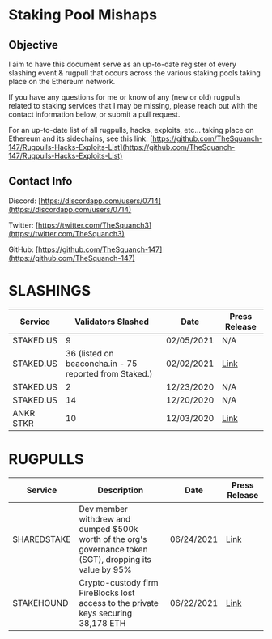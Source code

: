 # Staking Pool Mishaps
## Objective
I aim to have this document serve as an up-to-date register of every slashing event & rugpull that occurs across the various staking pools taking place on the Ethereum network.

If you have any questions for me or know of any (new or old) rugpulls related to staking services that I may be missing, please reach out with the contact information below, or submit a pull request.

For an up-to-date list of all rugpulls, hacks, exploits, etc... taking place on Ethereum and its sidechains, see this link: [https://github.com/TheSquanch-147/Rugpulls-Hacks-Exploits-List](https://github.com/TheSquanch-147/Rugpulls-Hacks-Exploits-List)

## Contact Info
Discord: [https://discordapp.com/users/0714](https://discordapp.com/users/0714)

Twitter: [https://twitter.com/TheSquanch3](https://twitter.com/TheSquanch3)

GitHub: [https://github.com/TheSquanch-147](https://github.com/TheSquanch-147)

# SLASHINGS

| Service   | Validators Slashed                                     | Date       | Press Release                                                       |
| --------- | ------------------------------------------------------ | ---------- | ------------------------------------------------------------------- |
| STAKED.US | 9                                                      | 02/05/2021 | N/A                                                                 |
| STAKED.US | 36 (listed on beaconcha.in - 75 reported from Staked.) | 02/02/2021 | [Link](https://blog.staked.us/blog/eth2-post-mortem)                |
| STAKED.US | 2                                                      | 12/23/2020 | N/A                                                                 |
| STAKED.US | 14                                                     | 12/20/2020 | N/A                                                                 |
| ANKR STKR | 10                                                     | 12/03/2020 | [Link](https://twitter.com/ankr/status/1334988119163203588?lang=en) |

# RUGPULLS

| Service     | Description                                                                                               | Date       | Press Release                                                                               |
| ----------- | --------------------------------------------------------------------------------------------------------- | ---------- | ------------------------------------------------------------------------------------------- |
| SHAREDSTAKE | Dev member withdrew and dumped $500k worth of the org's governance token (SGT), dropping its value by 95% | 06/24/2021 | [Link](https://sharedstake.medium.com/post-mortem-of-the-sharedstake-incident-4625eeacc61f) |
| STAKEHOUND  | Crypto-custody firm FireBlocks lost access to the private keys securing 38,178 ETH                        | 06/22/2021 | [Link](https://www.fireblocks.com/blog/stakehound-eth-2-0-event/)                           |
